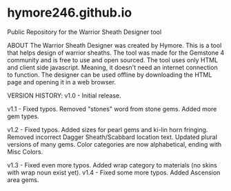 # hymore246.github.io
Public Repository for the Warrior Sheath Designer tool

ABOUT
The Warrior Sheath Designer was created by Hymore.
This is a tool that helps design of warrior sheaths. The tool was made for the Gemstone 4 community
and is free to use and open sourced. The tool uses only HTML and client side javascript. Meaning, it
doesn't need an internet connection to function. The designer can be used offline by downloading
the HTML page and opening it in a web browser.

VERSION HISTORY:
v1.0  - Initial release.

v1.1  - Fixed typos. Removed "stones" word from stone gems. Added more gem types.

v1.2  - Fixed typos. Added sizes for pearl gems and ki-lin horn fringing.
        Removed incorrect Dagger Sheath/Scabbard location text.
        Updated plural versions of many gems.
         Color categories are now alphabetical, ending with Misc Colors.
         
v1.3  - Fixed even more typos.
        Added wrap category to materials (no skins with wrap noun exist yet).
v1.4  - Fixed some more typos. Added Ascension area gems.
